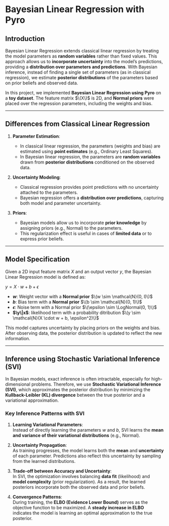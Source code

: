 # Bayesian Linear Regression with Pyro

## Introduction

Bayesian Linear Regression extends classical linear regression by treating the model parameters as **random variables** rather than fixed values. This approach allows us to **incorporate uncertainty** into the model’s predictions, providing a **distribution over parameters and predictions**. With Bayesian inference, instead of finding a single set of parameters (as in classical regression), we estimate **posterior distributions** of the parameters based on prior beliefs and observed data.

In this project, we implemented **Bayesian Linear Regression using Pyro** on a **toy dataset**. The feature matrix $\(X\)$ is 2D, and **Normal priors** were placed over the regression parameters, including the weights and bias.

---

## Differences from Classical Linear Regression

1. **Parameter Estimation**:
   - In classical linear regression, the parameters (weights and bias) are estimated using **point estimates** (e.g., Ordinary Least Squares).
   - In Bayesian linear regression, the parameters are **random variables** drawn from **posterior distributions** conditioned on the observed data.

2. **Uncertainty Modeling**:
   - Classical regression provides point predictions with no uncertainty attached to the parameters.
   - Bayesian regression offers a **distribution over predictions**, capturing both model and parameter uncertainty.

3. **Priors**:
   - Bayesian models allow us to incorporate **prior knowledge** by assigning priors (e.g., Normal) to the parameters.
   - This regularization effect is useful in cases of **limited data** or to express prior beliefs.

---

## Model Specification

Given a 2D input feature matrix $X$ and an output vector $y$, the Bayesian Linear Regression model is defined as:

$y = X \cdot w + b + \epsilon$

- **$w$**: Weight vector with a **Normal prior** $\(w \sim \mathcal{N}(0, I)\)$  
- **$b$**: Bias term with a **Normal prior** $\(b \sim \mathcal{N}(0, 1)\)$
-  **$\epsilon$**: Noise term with a Normal prior $\(\epsilon \sim \LogNormal(0, 1)\)$
- **$\y\|x$**: likelihood term with a probability ditribution $\(y \sim \mathcal{N}(X \cdot w + b, \epsilon^2)\)$

This model captures uncertainty by placing priors on the weights and bias. After observing data, the posterior distribution is updated to reflect the new information.

---

## Inference using Stochastic Variational Inference (SVI)

In Bayesian models, exact inference is often intractable, especially for high-dimensional problems. Therefore, we use **Stochastic Variational Inference (SVI)**, which approximates the posterior distribution by minimizing the **Kullback-Leibler (KL) divergence** between the true posterior and a variational approximation.

### Key Inference Patterns with SVI

1. **Learning Variational Parameters**:  
   Instead of directly learning the parameters $w$ and $b$, SVI learns the **mean and variance of their variational distributions** (e.g., Normal).

2. **Uncertainty Propagation**:  
   As training progresses, the model learns both the **mean** and **uncertainty** of each parameter. Predictions also reflect this uncertainty by sampling from the learned distributions.

3. **Trade-off between Accuracy and Uncertainty**:  
   In SVI, the optimization involves balancing **data fit** (likelihood) and **model complexity** (prior regularization). As a result, the learned posteriors incorporate both the observed data and prior beliefs.

4. **Convergence Patterns**:  
   During training, the **ELBO (Evidence Lower Bound)** serves as the objective function to be maximized. A **steady increase in ELBO** indicates the model is learning an optimal approximation to the true posterior.


